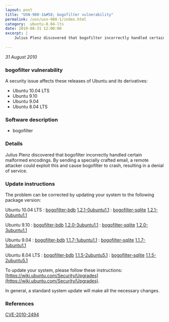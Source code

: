 ```yaml
---
layout: post
title: "USN-980-1&#58; bogofilter vulnerability"
permalink: /usn/usn-980-1/index.html
category:  ubuntu-8.04-lts
date: 2010-08-31 12:00:00
excerpt: |
    Julius Plenz discovered that bogofilter incorrectly handled certain malformed encodings. By sending a specially crafted email, a remote attacker could exploit this and cause bogofilter to crash, resulting in a denial of service. 
    
--- 
```

 
 

*31 August 2010*

### bogofilter vulnerability

A security issue affects these releases of Ubuntu and its derivatives:

* Ubuntu 10.04 LTS
* Ubuntu 9.10
* Ubuntu 9.04
* Ubuntu 8.04 LTS

### Software description

* bogofilter 

### Details

Julius Plenz discovered that bogofilter incorrectly handled certain malformed encodings. By sending a specially crafted email, a remote attacker could exploit this and cause bogofilter to crash, resulting in a denial of service. 

### Update instructions

The problem can be corrected by updating your system to the following package version:

Ubuntu 10.04 LTS
 : [bogofilter-bdb](https://launchpad.net/ubuntu/+source/bogofilter) <span> [1.2.1-0ubuntu1.1](https://launchpad.net/ubuntu/+source/bogofilter/1.2.1-0ubuntu1.1) </span> 
 : [bogofilter-sqlite](https://launchpad.net/ubuntu/+source/bogofilter) <span> [1.2.1-0ubuntu1.1](https://launchpad.net/ubuntu/+source/bogofilter/1.2.1-0ubuntu1.1) </span> 

Ubuntu 9.10
 : [bogofilter-bdb](https://launchpad.net/ubuntu/+source/bogofilter) <span> [1.2.0-3ubuntu1.1](https://launchpad.net/ubuntu/+source/bogofilter/1.2.0-3ubuntu1.1) </span> 
 : [bogofilter-sqlite](https://launchpad.net/ubuntu/+source/bogofilter) <span> [1.2.0-3ubuntu1.1](https://launchpad.net/ubuntu/+source/bogofilter/1.2.0-3ubuntu1.1) </span> 

Ubuntu 9.04
 : [bogofilter-bdb](https://launchpad.net/ubuntu/+source/bogofilter) <span> [1.1.7-1ubuntu1.1](https://launchpad.net/ubuntu/+source/bogofilter/1.1.7-1ubuntu1.1) </span> 
 : [bogofilter-sqlite](https://launchpad.net/ubuntu/+source/bogofilter) <span> [1.1.7-1ubuntu1.1](https://launchpad.net/ubuntu/+source/bogofilter/1.1.7-1ubuntu1.1) </span> 

Ubuntu 8.04 LTS
 : [bogofilter-bdb](https://launchpad.net/ubuntu/+source/bogofilter) <span> [1.1.5-2ubuntu5.1](https://launchpad.net/ubuntu/+source/bogofilter/1.1.5-2ubuntu5.1) </span> 
 : [bogofilter-sqlite](https://launchpad.net/ubuntu/+source/bogofilter) <span> [1.1.5-2ubuntu5.1](https://launchpad.net/ubuntu/+source/bogofilter/1.1.5-2ubuntu5.1) </span> 

To update your system, please follow these instructions: [https://wiki.ubuntu.com/Security/Upgrades](https://wiki.ubuntu.com/Security/Upgrades).

In general, a standard system update will make all the necessary changes. 

### References

 
 [CVE-2010-2494](http://people.ubuntu.com/~ubuntu-security/cve/CVE-2010-2494)
 

